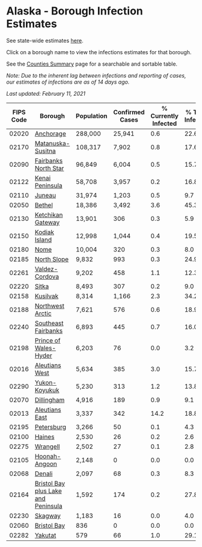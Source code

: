 # Alaska - Borough Infection Estimates

See state-wide estimates [here](/infections/us-ak).

Click on a borough name to view the infections estimates for that borough.

See the [Counties Summary](/infections/summary-counties) page for a searchable and sortable table.

*Note: Due to the inherent lag between infections and reporting of cases, our estimates of infections are as of 14 days ago.*

*Last updated: February 11, 2021*

|   FIPS Code |                                                                    Borough |   Population |   Confirmed Cases |   % Currently Infected |   % Total Infected |
|-------------|----------------------------------------------------------------------------|--------------|-------------------|------------------------|--------------------|
|       02020 |                                                     [Anchorage](anchorage) |      288,000 |            25,941 |                    0.6 |               22.6 |
|       02170 |                                     [Matanuska-Susitna](matanuska-susitna) |      108,317 |             7,902 |                    0.8 |               17.6 |
|       02090 |                               [Fairbanks North Star](fairbanks-north-star) |       96,849 |             6,004 |                    0.5 |               15.7 |
|       02122 |                                         [Kenai Peninsula](kenai-peninsula) |       58,708 |             3,957 |                    0.2 |               16.8 |
|       02110 |                                                           [Juneau](juneau) |       31,974 |             1,203 |                    0.5 |                9.7 |
|       02050 |                                                           [Bethel](bethel) |       18,386 |             3,492 |                    3.6 |               45.3 |
|       02130 |                                     [Ketchikan Gateway](ketchikan-gateway) |       13,901 |               306 |                    0.3 |                5.9 |
|       02150 |                                             [Kodiak Island](kodiak-island) |       12,998 |             1,044 |                    0.4 |               19.5 |
|       02180 |                                                               [Nome](nome) |       10,004 |               320 |                    0.3 |                8.0 |
|       02185 |                                                 [North Slope](north-slope) |        9,832 |               993 |                    0.3 |               24.9 |
|       02261 |                                           [Valdez-Cordova](valdez-cordova) |        9,202 |               458 |                    1.1 |               12.3 |
|       02220 |                                                             [Sitka](sitka) |        8,493 |               307 |                    0.2 |                9.0 |
|       02158 |                                                       [Kusilvak](kusilvak) |        8,314 |             1,166 |                    2.3 |               34.2 |
|       02188 |                                       [Northwest Arctic](northwest-arctic) |        7,621 |               576 |                    0.6 |               18.9 |
|       02240 |                                 [Southeast Fairbanks](southeast-fairbanks) |        6,893 |               445 |                    0.7 |               16.0 |
|       02198 |                             [Prince of Wales-Hyder](prince-of-wales-hyder) |        6,203 |                76 |                    0.0 |                3.2 |
|       02016 |                                           [Aleutians West](aleutians-west) |        5,634 |               385 |                    3.0 |               15.7 |
|       02290 |                                             [Yukon-Koyukuk](yukon-koyukuk) |        5,230 |               313 |                    1.2 |               13.8 |
|       02070 |                                                   [Dillingham](dillingham) |        4,916 |               189 |                    0.9 |                9.1 |
|       02013 |                                           [Aleutians East](aleutians-east) |        3,337 |               342 |                   14.2 |               18.8 |
|       02195 |                                                   [Petersburg](petersburg) |        3,266 |                50 |                    0.1 |                4.3 |
|       02100 |                                                           [Haines](haines) |        2,530 |                26 |                    0.2 |                2.6 |
|       02275 |                                                       [Wrangell](wrangell) |        2,502 |                27 |                    0.1 |                2.8 |
|       02105 |                                             [Hoonah-Angoon](hoonah-angoon) |        2,148 |                 0 |                    0.0 |                0.0 |
|       02068 |                                                           [Denali](denali) |        2,097 |                68 |                    0.3 |                8.3 |
|       02164 | [Bristol Bay plus Lake and Peninsula](bristol-bay-plus-lake-and-peninsula) |        1,592 |               174 |                    0.2 |               27.8 |
|       02230 |                                                         [Skagway](skagway) |        1,183 |                16 |                    0.0 |                4.0 |
|       02060 |                                                 [Bristol Bay](bristol-bay) |          836 |                 0 |                    0.0 |                0.0 |
|       02282 |                                                         [Yakutat](yakutat) |          579 |                66 |                    1.0 |               29.1 |